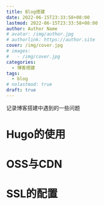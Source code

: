 ```yaml
---
title: Blog搭建
date: 2022-06-15T23:33:58+08:00
lastmod: 2022-06-15T23:33:58+08:00
author: Author Name
# avatar: /img/author.jpg
# authorlink: https://author.site
cover: /img/cover.jpg
# images:
#   - /img/cover.jpg
categories:
  - 博客搭建
tags:
  - blog
# nolastmod: true
draft: true
---
```


记录博客搭建中遇到的一些问题

<!--more-->

# Hugo的使用



# OSS与CDN



# SSL的配置

